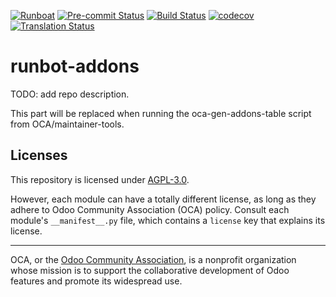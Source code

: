 
[![Runboat](https://img.shields.io/badge/runboat-Try%20me-875A7B.png)](https://runboat.odoo-community.org/builds?repo=OCA/runbot-addons&target_branch=15.0)
[![Pre-commit Status](https://github.com/OCA/runbot-addons/actions/workflows/pre-commit.yml/badge.svg?branch=15.0)](https://github.com/OCA/runbot-addons/actions/workflows/pre-commit.yml?query=branch%3A15.0)
[![Build Status](https://github.com/OCA/runbot-addons/actions/workflows/test.yml/badge.svg?branch=15.0)](https://github.com/OCA/runbot-addons/actions/workflows/test.yml?query=branch%3A15.0)
[![codecov](https://codecov.io/gh/OCA/runbot-addons/branch/15.0/graph/badge.svg)](https://codecov.io/gh/OCA/runbot-addons)
[![Translation Status](https://translation.odoo-community.org/widgets/runbot-addons-15-0/-/svg-badge.svg)](https://translation.odoo-community.org/engage/runbot-addons-15-0/?utm_source=widget)

<!-- /!\ do not modify above this line -->

# runbot-addons

TODO: add repo description.

<!-- /!\ do not modify below this line -->

<!-- prettier-ignore-start -->

[//]: # (addons)

This part will be replaced when running the oca-gen-addons-table script from OCA/maintainer-tools.

[//]: # (end addons)

<!-- prettier-ignore-end -->

## Licenses

This repository is licensed under [AGPL-3.0](LICENSE).

However, each module can have a totally different license, as long as they adhere to Odoo Community Association (OCA)
policy. Consult each module's `__manifest__.py` file, which contains a `license` key
that explains its license.

----
OCA, or the [Odoo Community Association](http://odoo-community.org/), is a nonprofit
organization whose mission is to support the collaborative development of Odoo features
and promote its widespread use.

